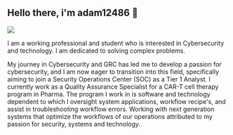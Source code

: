 ## Hello there, i'm adam12486 👋
<a href="https://linkedin.com"><img src="https://img.shields.io/badge/-[LinkedIn-0072b1?&style=for-the-badge&logo=linkedin&logoColor=white](https://www.linkedin.com/in/adam-mohmoud/)" /></a>



I am a working professional and student who is interested in Cybersecurity and technology. I am dedicated to solving complex problems.




My journey in Cybersecurity and GRC has led me to develop a passion for cybersecurity, and I am now eager to transition into this field, specifically aiming to join a Security Operations Center (SOC) as a Tier 1 Analyst. I currently work as a Quality Assurance Specialist for a CAR-T cell therapy program in Pharma. The program I work in is software and technology dependent to which I oversight system applications, workflow recipe's, and assist in troubleshooting workflow errors. Working with next generation systems that optimize the workflows of our operations attributed to my passion for security, systems and technology.  
